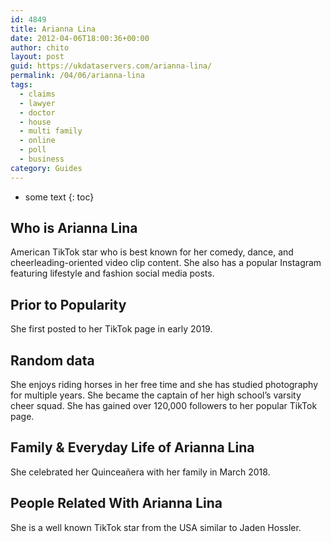 ```yaml
---
id: 4849
title: Arianna Lina
date: 2012-04-06T18:00:36+00:00
author: chito
layout: post
guid: https://ukdataservers.com/arianna-lina/
permalink: /04/06/arianna-lina
tags:
  - claims
  - lawyer
  - doctor
  - house
  - multi family
  - online
  - poll
  - business
category: Guides
---
```


* some text
{: toc}
          
          
## Who is  Arianna Lina
                  
                  
                  
American TikTok star who is best known for her comedy, dance, and cheerleading-oriented video clip content. She also has a popular Instagram featuring lifestyle and fashion social media posts.
                  
                
                
                
## Prior to Popularity 
                  
                  
                  
She first posted to her TikTok page in early 2019.
                  
                
                
                
## Random data 
                  
                  
                  
She enjoys riding horses in her free time and she has studied photography for multiple years. She became the captain of her high school&#8217;s varsity cheer squad. She has gained over 120,000 followers to her popular TikTok page. 
                  
                
                
                
## Family & Everyday Life of Arianna Lina
                  
                  
                  
She celebrated her Quinceañera with her family in March 2018.
                  
                
                
                
## People Related With  Arianna Lina
                  
                  
                  
She is a well known TikTok star from the USA similar to Jaden Hossler.
                  
                
              
            
          
          
          
    
    
  
